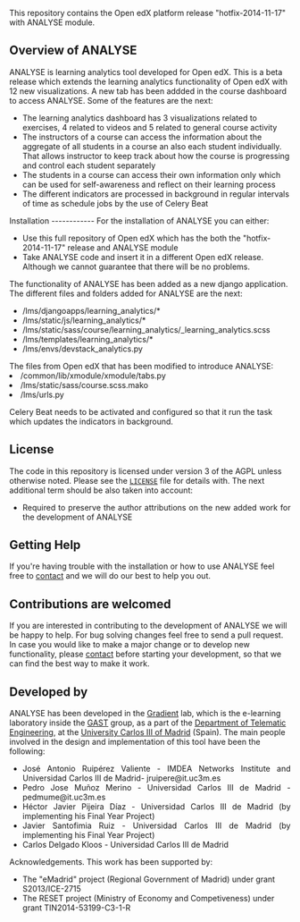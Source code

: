 This repository contains the Open edX platform release "hotfix-2014-11-17" with ANALYSE module.

Overview of ANALYSE
------------------

ANALYSE is learning analytics tool developed for Open edX. This is a beta release which extends the learning analytics functionality of Open edX with 12 new visualizations. A new tab has been addded in the course dashboard to access ANALYSE. Some of the features are the next:

<ul>
<li>The learning analytics dashboard has 3 visualizations related to exercises, 4 related to videos and 5 related to general course activity</li>
<li>The instructors of a course can access the information about the aggregate of all students in a course an also each student individually. That allows instructor to keep track about how the course is progressing and control each student separately</li>
<li>The students in a course can access their own information only which can be used for self-awareness and reflect on their learning process</li>
<li>The different indicators are processed in background in regular intervals of time as schedule jobs by the use of Celery Beat</li>
</ul>
Installation
------------
For the installation of ANALYSE you can either:

<ul>
<li>Use this full repository of Open edX which has the both the "hotfix-2014-11-17" release and ANALYSE module</li>
<li>Take ANALYSE code and insert it in a different Open edX release. Although we cannot guarantee that there will be no problems.
</ul>

The functionality of ANALYSE has been added as a new django application. The different files and folders added for ANALYSE are the next:
<ul>
<li>/lms/djangoapps/learning_analytics/*</li>
<li>/lms/static/js/learning_analytics/*</li>
<li>/lms/static/sass/course/learning_analytics/_learning_analytics.scss</li>
<li>/lms/templates/learning_analytics/*</li>
<li>/lms/envs/devstack_analytics.py</li>
</ul>
The files from Open edX that has been modified to introduce ANALYSE:
<li>/common/lib/xmodule/xmodule/tabs.py</li>
<li>/lms/static/sass/course.scss.mako</li>
<li>/lms/urls.py</li>

Celery Beat needs to be activated and configured so that it run the task which updates the indicators in background.

License
-------

The code in this repository is licensed under version 3 of the AGPL unless
otherwise noted. Please see the
[`LICENSE`](https://github.com/edx/edx-platform/blob/master/LICENSE) file
for details with. The next additional term should be also taken into account:
</br>
<ul style="text-align: justify">
<li>
Required to preserve the author attributions on the new added work for the development of ANALYSE
</li>
</ul>

Getting Help
------------

If you're having trouble with the installation or how to use ANALYSE feel free to <a href="mailto:jruipere@it.uc3m.es">contact</a> and we will do our best to help you out.

Contributions are welcomed
-----------------

If you are interested in contributing to the development of ANALYSE we will be happy to help. For bug solving changes feel free to send a pull request. In case you would like to make a major change or to develop new functionality, please <a href="mailto:jruipere@it.uc3m.es">contact</a> before starting your development, so that we can find the best way to make it work.


Developed by
--------------
<p> ANALYSE has been developed in the <a href="http://gradient.it.uc3m.es/">Gradient</a> lab, which is the e-learning laboratory inside the <a href="http://www.gast.it.uc3m.es/">GAST</a> group, as a part of the <a href="http://www.it.uc3m.es/vi/">Department of Telematic Engineering</a>, at the <a href="http://www.uc3m.es/">University Carlos III of Madrid</a> (Spain). The main people involved in the design and implementation of this tool have been the following: </p>
<ul style="text-align: justify" value="circle">
<li>
	José Antonio Ruipérez Valiente - IMDEA Networks Institute and Universidad Carlos III de Madrid- jruipere@it.uc3m.es
	</li>
	<li>
	Pedro Jose Muñoz Merino - Universidad Carlos III de Madrid - pedmume@it.uc3m.es
	</li>
	<li>
	Héctor Javier Pijeira Díaz - Universidad Carlos III de Madrid (by implementing his Final Year Project)
	</li>
	<li>
	Javier Santofimia Ruiz - Universidad Carlos III de Madrid (by implementing his Final Year Project)
	</li>
	<li>
	Carlos Delgado Kloos - Universidad Carlos III de Madrid
	</li>
	</ul>
Acknowledgements. This work has been supported by:
<ul>
<li>
The "eMadrid" project (Regional Government of Madrid) under grant S2013/ICE-2715
</li>
 <li>
The RESET project (Ministry of Economy and Competiveness) under grant TIN2014-53199-C3-1-R
</li>
	</ul>

